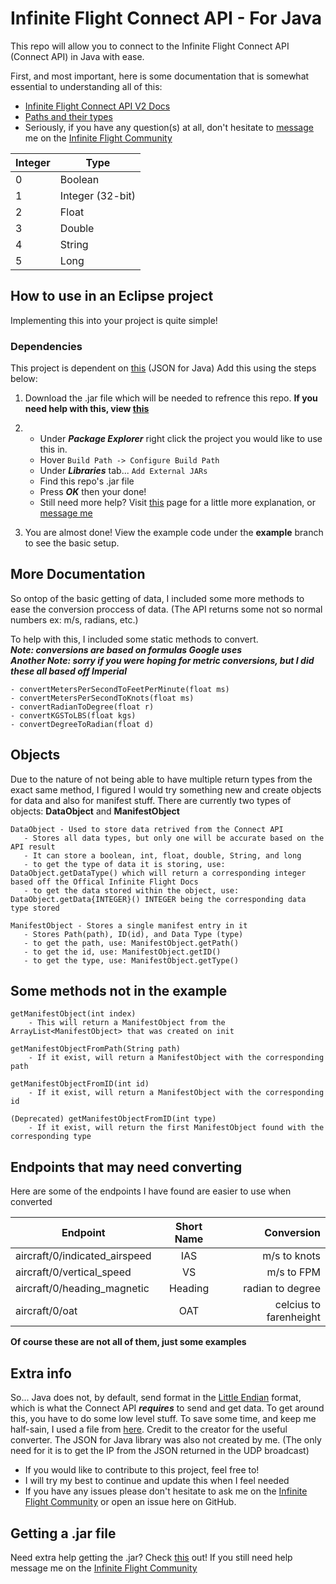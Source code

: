 # Infinite Flight Connect API - For Java
This repo will allow you to connect to the Infinite Flight Connect API (Connect API) in Java with ease.

First, and most important, here is some documentation that is somewhat essential to understanding all of this:
- [Infinite Flight Connect API V2 Docs](https://infiniteflight.com/guide/developer-reference/connect-api/version-2)
- [Paths and their types](https://github.com/flyingdevelopmentstudio/infiniteflight-api)
- Seriously, if you have any question(s) at all, don't hesitate to [message](https://community.infiniteflight.com/u/onelettershor2/) me on the [Infinite Flight Community](https://community.infiniteflight.com/)

<table>
<thead>
<tr>
<th>Integer</th>
<th>Type</th>
</tr>
</thead>
<tbody>
<tr>
<td>0</td>
<td>Boolean</td>
</tr>
<tr>
<td>1</td>
<td>Integer (32-bit)</td>
</tr>
<tr>
<td>2</td>
<td>Float</td>
</tr>
<tr>
<td>3</td>
<td>Double</td>
</tr>
<tr>
<td>4</td>
<td>String</td>
</tr>
<tr>
<td>5</td>
<td>Long</td>
</tr>
</tbody>
</table>

## How to use in an Eclipse project
Implementing this into your project is quite simple!

### Dependencies 
This project is dependent on [this](https://search.maven.org/remotecontent?filepath=org/json/json/20210307/json-20210307.jar) (JSON for Java)
Add this using the steps below:

1. Download the .jar file which will be needed to refrence this repo. **If you need help with this, view [this](#getting-a-jar-file)**
2. - Under **_Package Explorer_** right click the project you would like to use this in.
   - Hover ```Build Path -> Configure Build Path```
   - Under **_Libraries_** tab... ```Add External JARs```
   - Find this repo's .jar file
   - Press **_OK_** then your done!
   - Still need more help? Visit [this](https://www.tutorialspoint.com/eclipse/eclipse_java_build_path.htm) page for a little more explanation, or [message me](#getting-a-jar-file)

3. You are almost done! View the example code under the **example** branch to see the basic setup.

## More Documentation
So ontop of the basic getting of data, I included some more methods to ease the conversion proccess of data. (The API returns some not so normal numbers ex: m/s, radians, etc.)

To help with this, I included some static methods to convert. <br>
**_Note: conversions are based on formulas Google uses_** <br>
**_Another Note: sorry if you were hoping for metric conversions, but I did these all based off Imperial_**

```
- convertMetersPerSecondToFeetPerMinute(float ms)
- convertMetersPerSecondToKnots(float ms)
- convertRadianToDegree(float r)
- convertKGSToLBS(float kgs)
- convertDegreeToRadian(float d)
```
## Objects
Due to the nature of not being able to have multiple return types from the exact same method, I figured I would try something new and create objects for data and also for manifest stuff. There are currently two types of objects: **DataObject** and **ManifestObject**

```
DataObject - Used to store data retrived from the Connect API
   - Stores all data types, but only one will be accurate based on the API result
   - It can store a boolean, int, float, double, String, and long
   - to get the type of data it is storing, use: DataObject.getDataType() which will return a corresponding integer based off the Offical Infinite Flight Docs
   - to get the data stored within the object, use: DataObject.getData{INTEGER}() INTEGER being the corresponding data type stored
```
```
ManifestObject - Stores a single manifest entry in it
   - Stores Path(path), ID(id), and Data Type (type)
   - to get the path, use: ManifestObject.getPath()
   - to get the id, use: ManifestObject.getID()
   - to get the type, use: ManifestObject.getType()
```

## Some methods not in the example

```
getManifestObject(int index) 
    - This will return a ManifestObject from the ArrayList<ManifestObject> that was created on init
```
``` 
getManifestObjectFromPath(String path) 
    - If it exist, will return a ManifestObject with the corresponding path
```
```
getManifestObjectFromID(int id)
    - If it exist, will return a ManifestObject with the corresponding id
```
```
(Deprecated) getManifestObjectFromID(int type) 
    - If it exist, will return the first ManifestObject found with the corresponding type
```

## Endpoints that may need converting
Here are some of the endpoints I have found are easier to use when converted

| Endpoint        | Short Name           | Conversion  |
| ------------- |:-------------:| -----:|
| aircraft/0/indicated_airspeed      | IAS | m/s to knots |
| aircraft/0/vertical_speed      | VS      |  m/s to FPM |
| aircraft/0/heading_magnetic | Heading      |    radian to degree | 
| aircraft/0/oat | OAT | celcius to farenheight |

**Of course these are not all of them, just some examples**

## Extra info
So... Java does not, by default, send format in the [Little Endian](https://en.wikipedia.org/wiki/Endianness) format, which is what the Connect API **_requires_** to send and get data. To get around this, you have to do some low level stuff. To save some time, and keep me half-sain, I used a file from [here](https://gist.github.com/MichaelBeeu/6545110). Credit to the creator for the useful converter. The JSON for Java library was also not created by me. (The only need for it is to get the IP from the JSON returned in the UDP broadcast) <br>
- If you would like to contribute to this project, feel free to! 
- I will try my best to continue and update this when I feel needed 
- If you have any issues please don't hesitate to ask me on the [Infinite Flight Community](https://community.infiniteflight.com/u/onelettershor2/) or open an issue here on GitHub.

## Getting a .jar file
Need extra help getting the .jar? Check [this](https://stackoverflow.com/questions/41310629/how-to-download-jar-file-from-github-source-code) out! If you still need help message me on the [Infinite Flight Community](https://community.infiniteflight.com/u/onelettershor2/)

